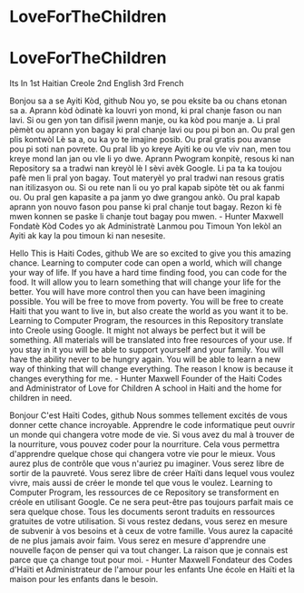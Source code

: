 # LoveForTheChildren
# LoveForTheChildren
Its In 1st Haitian Creole 2nd English 3rd French
<!-- Haitian Creole -->
Bonjou sa a se Ayiti Kòd, github Nou yo, se pou eksite ba ou chans etonan sa a. Aprann kòd òdinatè ka louvri yon mond, ki pral chanje fason ou nan lavi. Si ou gen yon tan difisil jwenn manje, ou ka kòd pou manje a. Li pral pèmèt ou aprann yon bagay ki pral chanje lavi ou pou pi bon an. Ou pral gen plis kontwòl Lè sa a, ou ka yo te imajine posib. Ou pral gratis pou avanse pou pi soti nan povrete. Ou pral lib yo kreye Ayiti ke ou vle viv nan, men tou kreye mond lan jan ou vle li yo dwe. Aprann Pwogram konpitè, resous ki nan Repository sa a tradwi nan kreyòl lè l sèvi avèk Google. Li pa ta ka toujou pafè men li pral yon bagay. Tout materyèl yo pral tradwi nan resous gratis nan itilizasyon ou. Si ou rete nan li ou yo pral kapab sipòte tèt ou ak fanmi ou. Ou pral gen kapasite a pa janm yo dwe grangou ankò. Ou pral kapab aprann yon nouvo fason pou panse ki pral chanje tout bagay. Rezon ki fè mwen konnen se paske li chanje tout bagay pou mwen. - Hunter Maxwell Fondatè Kòd Codes yo ak Administratè Lanmou pou Timoun Yon lekòl an Ayiti ak kay la pou timoun ki nan nesesite.
<!-- End Of Haitian Creole -->
<!-- English -->
Hello This is Haiti Codes, github We are so excited to give you this amazing chance. Learning to computer code can open a world, which will change your way of life. If you have a hard time finding food, you can code for the food. It will allow you to learn something that will change your life for the better. You will have more control then you can have been imagining possible. You will be free to move from poverty. You will be free to create Haiti that you want to live in, but also create the world as you want it to be. Learning to Computer Program, the resources in this Repository translate into Creole using Google. It might not always be perfect but it will be something. All materials will be translated into free resources of your use. If you stay in it you will be able to support yourself and your family. You will have the ability  never to be hungry again. You will be able to learn a new way of thinking that will change everything. The reason I know is because it changes everything for me. - Hunter Maxwell Founder of the Haiti Codes and Administrator of Love for Children A school in Haiti and the home for children in need.
<!-- End Of English -->

<!-- French -->
Bonjour C'est Haïti Codes, github Nous sommes tellement excités de vous donner cette chance incroyable. Apprendre le code informatique peut ouvrir un monde qui changera votre mode de vie. Si vous avez du mal à trouver de la nourriture, vous pouvez coder pour la nourriture. Cela vous permettra d'apprendre quelque chose qui changera votre vie pour le mieux. Vous aurez plus de contrôle que vous n'auriez pu imaginer. Vous serez libre de sortir de la pauvreté. Vous serez libre de créer Haïti dans lequel vous voulez vivre, mais aussi de créer le monde tel que vous le voulez. Learning to Computer Program, les ressources de ce Repository se transforment en créole en utilisant Google. Ce ne sera peut-être pas toujours parfait mais ce sera quelque chose. Tous les documents seront traduits en ressources gratuites de votre utilisation. Si vous restez dedans, vous serez en mesure de subvenir à vos besoins et à ceux de votre famille. Vous aurez la capacité de ne plus jamais avoir faim. Vous serez en mesure d'apprendre une nouvelle façon de penser qui va tout changer. La raison que je connais est parce que ça change tout pour moi. - Hunter Maxwell Fondateur des Codes d'Haïti et Administrateur de l'amour pour les enfants Une école en Haïti et la maison pour les enfants dans le besoin.
<!-- End of French -->
